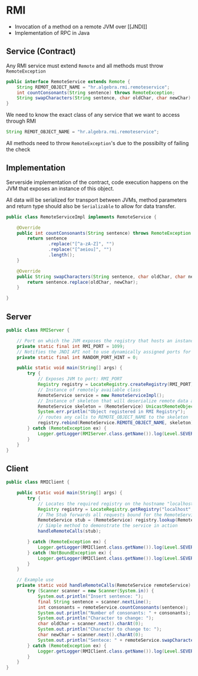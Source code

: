 # RMI
- Invocation of a method on a remote JVM over [[JNDI]]
- Implementation of RPC in Java
## Service (Contract)
Any RMI service must extend `Remote` and all methods must throw `RemoteException`

```java
public interface RemoteService extends Remote {
	String REMOT_OBJECT_NAME = "hr.algebra.rmi.remoteservice";
	int countConsonants(String sentence) throws RemoteException;
	String swapCharacters(String sentence, char oldChar, char newChar) throws RemoteException;
}
```

We need to know the exact class of any service that we want to access through RMI

```java
String REMOT_OBJECT_NAME = "hr.algebra.rmi.remoteservice";
```

All methods need to throw `RemoteException`'s due to the possibilty of failing the check

## Implementation
Serverside implementation of the contract, code execution happens on the JVM that exposes an instance of this object.

All data will be serialized for transport between JVMs, method parameters and return type should also be `Serializable` to allow for data transfer.

```java
public class RemoteServiceImpl implements RemoteService {

    @Override
    public int countConsonants(String sentence) throws RemoteException {
        return sentence
                .replace("[^a-zA-Z]", "")
                .replace("[^aeiou]", "")
                .length();
    }

    @Override
    public String swapCharacters(String sentence, char oldChar, char newChar) throws RemoteException {
        return sentence.replace(oldChar, newChar);
    }

}
```

## Server
```java
public class RMIServer {

	// Port on which the JVM exposes the registry that hosts an instance of this class
    private static final int RMI_PORT = 1099;
	// Notifies the JNDI API not to use dynamically assigned ports for replies
    private static final int RANDOM_PORT_HINT = 0;

    public static void main(String[] args) {
        try {
            // Exposes JVM to port: RMI_PORT
            Registry registry = LocateRegistry.createRegistry(RMI_PORT);
            // Instance of remotely available class
            RemoteService service = new RemoteServiceImpl();
            // Instance of skeleton that will deserialize remote data and call the intended method
            RemoteService skeleton = (RemoteService) UnicastRemoteObject.exportObject(service, RANDOM_PORT_HINT);
            System.err.println("Object registered in RMI Registry");
            // routes any calls to REMOTE_OBJECT_NAME to the skeleton
            registry.rebind(RemoteService.REMOTE_OBJECT_NAME, skeleton);
        } catch (RemoteException ex) {
            Logger.getLogger(RMIServer.class.getName()).log(Level.SEVERE, null, ex);
        }
    }
}
```

## Client
```java
public class RMIClient {

    public static void main(String[] args) {
        try {
			// Locates the required registry on the hostname "localhost", on port 1099
            Registry registry = LocateRegistry.getRegistry("localhost", 1099);
			// The Stub forwards all requests bound for the RemoteService instance trough to the remote JVM
            RemoteService stub = (RemoteService) registry.lookup(RemoteService.REMOTE_OBJECT_NAME);
			// Simple method to demonstrate the service in action
            handleRemoteCalls(stub);

        } catch (RemoteException ex) {
            Logger.getLogger(RMIClient.class.getName()).log(Level.SEVERE, null, ex);
        } catch (NotBoundException ex) {
            Logger.getLogger(RMIClient.class.getName()).log(Level.SEVERE, null, ex);
        }
    }

	// Example use
    private static void handleRemoteCalls(RemoteService remoteService) throws RemoteException {
        try (Scanner scanner = new Scanner(System.in)) {
            System.out.println("Insert sentence: ");
            final String sentence = scanner.nextLine();
            int consonants = remoteService.countConsonants(sentence);
            System.out.println("Number of consonants: " + consonants);
            System.out.println("Character to change: ");
            char oldChar = scanner.next().charAt(0);
            System.out.println("Character to change to: ");
            char newChar = scanner.next().charAt(0);
            System.out.println("Sentece: " + remoteService.swapCharacters(sentence, oldChar, newChar));
        } catch (RemoteException ex) {
            Logger.getLogger(RMIClient.class.getName()).log(Level.SEVERE, null, ex);
        }
    }
}
```